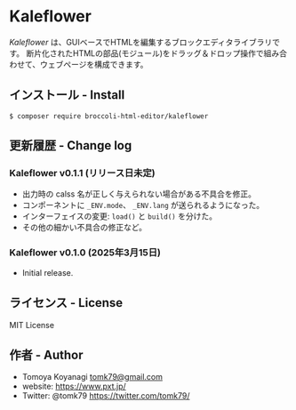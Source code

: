 # Kaleflower

_Kaleflower_ は、GUIベースでHTMLを編集するブロックエディタライブラリです。
断片化されたHTMLの部品(モジュール)をドラッグ＆ドロップ操作で組み合わせて、ウェブページを構成できます。

## インストール - Install

```
$ composer require broccoli-html-editor/kaleflower
```


## 更新履歴 - Change log

### Kaleflower v0.1.1 (リリース日未定)

- 出力時の calss 名が正しく与えられない場合がある不具合を修正。
- コンポーネントに `_ENV.mode`、 `_ENV.lang` が送られるようになった。
- インターフェイスの変更: `load()` と `build()` を分けた。
- その他の細かい不具合の修正など。

### Kaleflower v0.1.0 (2025年3月15日)

- Initial release.

## ライセンス - License

MIT License


## 作者 - Author

- Tomoya Koyanagi <tomk79@gmail.com>
- website: <https://www.pxt.jp/>
- Twitter: @tomk79 <https://twitter.com/tomk79/>
